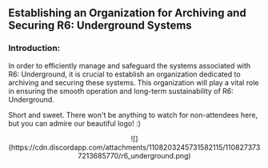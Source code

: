 ## Establishing an Organization for Archiving and Securing R6: Underground Systems

### Introduction:
In order to efficiently manage and safeguard the systems associated with R6: Underground, it is crucial to establish an organization dedicated to archiving and securing these systems. This organization will play a vital role in ensuring the smooth operation and long-term sustainability of R6: Underground.

Short and sweet. There won't be anything to watch for non-attendees here, but you can admire our beautiful logo! :)

<p align="center">![](https://cdn.discordapp.com/attachments/1108203245731582115/1108273737213685770/r6_underground.png)</p>
